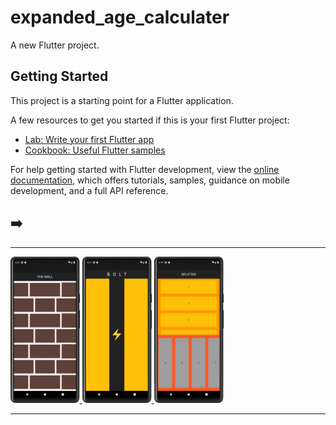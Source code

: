 # expanded_age_calculater

A new Flutter project.

## Getting Started

This project is a starting point for a Flutter application.

A few resources to get you started if this is your first Flutter project:

- [Lab: Write your first Flutter app](https://docs.flutter.dev/get-started/codelab)
- [Cookbook: Useful Flutter samples](https://docs.flutter.dev/cookbook)

For help getting started with Flutter development, view the
[online documentation](https://docs.flutter.dev/), which offers tutorials,
samples, guidance on mobile development, and a full API reference.
<h2>➡️ </h2>
<hr>
<p>
<a href ="5.5 Lab Work">
<img src="https://github.com/Prafulpatnecha/expanded_age_calculater/blob/master/wall.png" width="22%" Height="35%">
  <img src="https://github.com/Prafulpatnecha/expanded_age_calculater/blob/master/bolt.png" width="22%" Height="35%">
  <img src="https://github.com/Prafulpatnecha/expanded_age_calculater/blob/master/Screenshot_20240413_151746.png" width="22%" Height="35%">
</a>
</p>
<hr>
